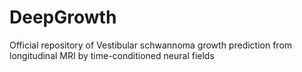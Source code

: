 # DeepGrowth
Official repository of Vestibular schwannoma growth prediction from longitudinal MRI by time-conditioned neural fields
